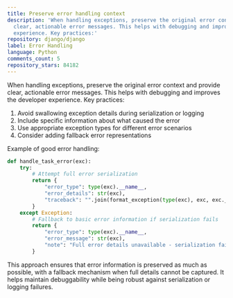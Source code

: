 ```yaml
---
title: Preserve error handling context
description: 'When handling exceptions, preserve the original error context and provide
  clear, actionable error messages. This helps with debugging and improves the developer
  experience. Key practices:'
repository: django/django
label: Error Handling
language: Python
comments_count: 5
repository_stars: 84182
---
```


When handling exceptions, preserve the original error context and provide clear, actionable error messages. This helps with debugging and improves the developer experience. Key practices:

1. Avoid swallowing exception details during serialization or logging
2. Include specific information about what caused the error
3. Use appropriate exception types for different error scenarios
4. Consider adding fallback error representations

Example of good error handling:

```python
def handle_task_error(exc):
    try:
        # Attempt full error serialization
        return {
            "error_type": type(exc).__name__,
            "error_details": str(exc),
            "traceback": "".join(format_exception(type(exc), exc, exc.__traceback__)),
        }
    except Exception:
        # Fallback to basic error information if serialization fails
        return {
            "error_type": type(exc).__name__,
            "error_message": str(exc),
            "note": "Full error details unavailable - serialization failed"
        }
```

This approach ensures that error information is preserved as much as possible, with a fallback mechanism when full details cannot be captured. It helps maintain debuggability while being robust against serialization or logging failures.